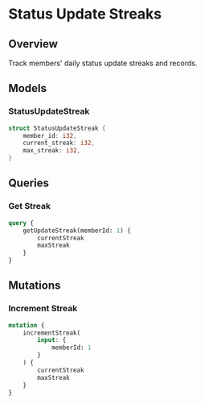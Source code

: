 # Status Update Streaks

## Overview
Track members' daily status update streaks and records.

## Models

### StatusUpdateStreak
```rust
struct StatusUpdateStreak {
    member_id: i32,
    current_streak: i32,
    max_streak: i32,
}
```

## Queries

### Get Streak
```graphql
query {
    getUpdateStreak(memberId: 1) {
        currentStreak
        maxStreak
    }
}
```

## Mutations

### Increment Streak
```graphql
mutation {
    incrementStreak(
        input: {
            memberId: 1
        }
    ) {
        currentStreak
        maxStreak
    }
}
```